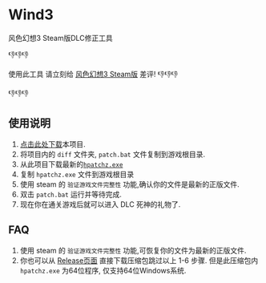 # Wind3
风色幻想3 Steam版DLC修正工具

👎👎👎

使用此工具 请立刻给 [风色幻想3 Steam版](https://store.steampowered.com/app/2020500/3/) 差评! 👎👎👎

👎👎👎

## 使用说明
1. [点击此处下载](https://github.com/peaceshi/Wind3/archive/refs/heads/main.zip)本项目.
2. 将项目内的 `diff` 文件夹, `patch.bat` 文件复制到游戏根目录.
3. 从此项目下载最新的[`hpatchz.exe`](https://github.com/sisong/HDiffPatch)
4. 复制 `hpatchz.exe` 文件到游戏根目录
5. 使用 steam 的 `验证游戏文件完整性` 功能,确认你的文件是最新的正版文件.
6. 双击 `patch.bat` 运行并等待完成.
7. 现在你在通关游戏后就可以进入 DLC 死神的礼物了.

## FAQ
1. 使用 steam 的 `验证游戏文件完整性` 功能,可恢复你的文件为最新的正版文件.
2. 你也可以从 [Release页面](https://github.com/peaceshi/Wind3/releases) 直接下载压缩包跳过以上 1-6 步骤.
但是此压缩包内 `hpatchz.exe` 为64位程序, 仅支持64位Windows系统.
